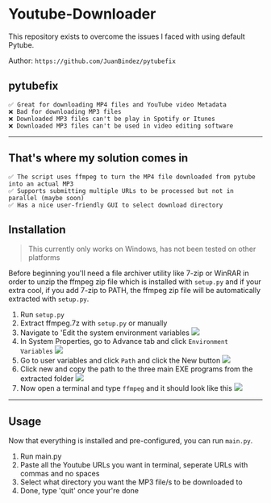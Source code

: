 # Youtube-Downloader #

This repository exists to overcome the issues I faced with using default Pytube. 

Author: `https://github.com/JuanBindez/pytubefix` 

<h2> pytubefix </h2>
     
    ✅ Great for downloading MP4 files and YouTube video Metadata
    ❌ Bad for downloading MP3 files
    ❌ Downloaded MP3 files can't be play in Spotify or Itunes 
    ❌ Downloaded MP3 files can't be used in video editing software
---
<h2> That's where my solution comes in </h2>
    
    ✅ The script uses ffmpeg to turn the MP4 file downloaded from pytube into an actual MP3
    ✅ Supports submitting multiple URLs to be processed but not in parallel (maybe soon)
    ✅ Has a nice user-friendly GUI to select download directory

<h2> Installation </h2>

>This currently only works on Windows, has not been tested on other platforms

Before beginning you'll need a file archiver utility like 7-zip or WinRAR in order to unzip the ffmpeg zip file which is installed with `setup.py` and if your extra cool, if you add 7-zip to PATH, the ffmpeg zip file will be automatically extracted with `setup.py`.

1. Run `setup.py`
2. Extract ffmpeg.7z with `setup.py` or manually 
3. Navigate to 'Edit the system environment variables ![](/step3.png)
4. In System Properties, go to Advance tab and click `Environment Variables` ![](/step4.png)
5. Go to user variables and click `Path` and click the New button ![](/step5.png)
6. Click new and copy the path to the three main EXE programs from the extracted folder ![](/step6.png)
7. Now open a terminal and type `ffmpeg` and it should look like this ![](/step7.png)

---

<h2> Usage </h2>

Now that everything is installed and pre-configured, you can run `main.py`.

1. Run main.py
2. Paste all the Youtube URLs you want in terminal, seperate URLs with commas and no spaces
3. Select what directory you want the MP3 file/s to be downloaded to
4. Done, type 'quit' once your're done

